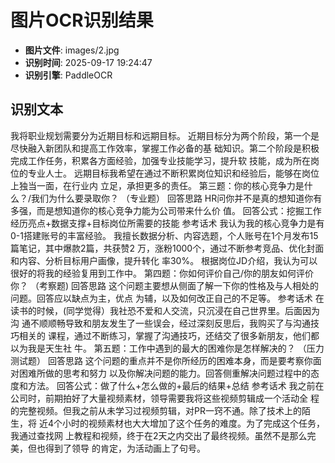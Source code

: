 # 图片OCR识别结果

- **图片文件**: images/2.jpg
- **识别时间**: 2025-09-17 19:24:47
- **识别引擎**: PaddleOCR

## 识别文本

我将职业规划需要分为近期目标和远期目标。
近期目标分为两个阶段，第一个是尽快融入新团队和提高工作效率，掌握工作必备的基
础知识。第二个阶段是积极完成工作任务，积累各方面经验，加强专业技能学习，提升软
技能，成为所在岗位的专业人士。
远期目标我希望在通过不断积累岗位知识和经验后，能够在岗位上独当一面，在行业内
立足，承担更多的责任。
第三题：你的核心竞争力是什么？/我们为什么要录取你？
（专业题）
回答思路
HR问你并不是真的想知道你有多强，而是想知道你的核心竞争力能为公司带来什么价
值。
回答公式：挖掘工作经历亮点+数据支撑+目标岗位所需要的技能
参考话术
我认为我的核心竞争力是有0-1搭建账号的丰富经验。
我擅长数据分析、内容选题，个人账号在1个月发布15篇笔记，其中爆款2篇，共获赞2
万，涨粉1000个，通过不断参考竞品、优化封面和内容、分析目标用户画像，提升转化
率30%。
根据岗位JD介绍，我认为可以很好的将我的经验复用到工作中。
第四题：你如何评价自己/你的朋友如何评价你？
（考察题)
回答思路
这个问题主要想从侧面了解一下你的性格及与人相处的问题。回答应以缺点为主，优点
为辅，以及如何改正自己的不足等。
参考话术
在读书的时候，(同学觉得）我社恐不爱和人交流，只沉浸在自己世界里。后面因为沟
通不顺顺畅导致和朋友发生了一些误会，经过深刻反思后，我购买了与沟通技巧相关的
课程，通过不断练习，掌握了沟通技巧，还结交了很多新朋友，他们都以为我是天生社
牛。
第五题：工作中遇到的最大的困难你是怎样解决的？
（压力测试题）
回答思路
这个问题的重点并不是你所经历的困难本身，而是要考察你面对困难所做的思考和努力
以及你解决问题的能力。回答侧重解决问题过程中的态度和方法。
回答公式：做了什么+怎么做的+最后的结果+总结
参考话术
我之前在公司时，前期拍好了大量视频素材，领导需要我将这些视频剪辑成一个活动全
程的完整视频。但我之前从未学习过视频剪辑，对PR一窍不通。除了技术上的陌生，将
近4个小时的视频素材也大大增加了这个任务的难度。为了完成这个任务，我通过查找网
上教程和视频，终于在2天之内交出了最终视频。虽然不是那么完美，但也得到了领导
的肯定，为活动画上了句号。
